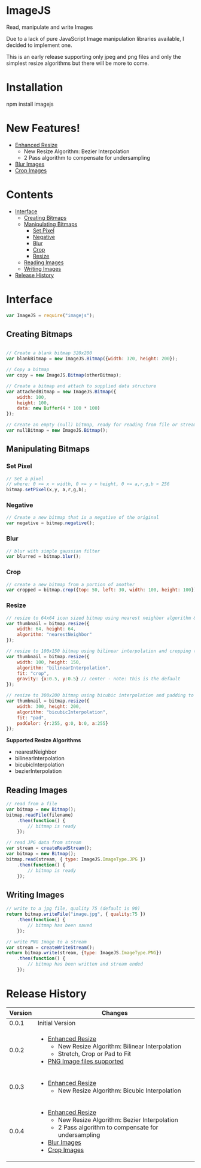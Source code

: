 # ImageJS

Read, manipulate and write Images

Due to a lack of pure JavaScript Image manipulation libraries available, I decided to implement one.

This is an early release supporting only jpeg and png files and only the simplest resize algorithms
but there will be more to come.

# Installation

npm install imagejs

# New Features!

<ul>
    <li>
        <a href="#resize">Enhanced Resize</a>
        <ul>
            <li>New Resize Algorithm: Bezier Interpolation</li>
            <li>2 Pass algorithm to compensate for undersampling</li>
        </ul>
    </li>
    <li><a href="blur">Blur Images</a></li>
    <li><a href="crop">Crop Images</a></li>
</ul>

# Contents

<ul>
    <li>
        <a href="#interface">Interface</a>
        <ul>
            <li><a href="#creating-bitmaps">Creating Bitmaps</a></li>
            <li>
                <a href="#manipulating-bitmaps">Manipulating Bitmaps</a>
                <ul>
                    <li><a href="set-pixel">Set Pixel</a></li>
                    <li><a href="negative">Negative</a></li>
                    <li><a href="blur">Blur</a></li>
                    <li><a href="crop">Crop</a></li>
                    <li><a href="resize">Resize</a></li>
                </ul>
            </li>
            <li><a href="#reading-images">Reading Images</a></li>
            <li><a href="#writing-images">Writing Images</a></li>
        </ul>
    </li>
    <li><a href="#release-history">Release History</a></li>
</ul>

# Interface

```javascript
var ImageJS = require("imagejs");
```

## Creating Bitmaps

```javascript

// Create a blank bitmap 320x200
var blankBitmap = new ImageJS.Bitmap({width: 320, height: 200});

// Copy a bitmap
var copy = new ImageJS.Bitmap(otherBitmap);

// Create a bitmap and attach to supplied data structure
var attachedBitmap = new ImageJS.Bitmap({
    width: 100,
    height: 100,
    data: new Buffer(4 * 100 * 100)
});

// Create an empty (null) bitmap, ready for reading from file or stream
var nullBitmap = new ImageJS.Bitmap();

```

## Manipulating Bitmaps

### Set Pixel
```javascript
// Set a pixel
// where: 0 <= x < width, 0 <= y < height, 0 <= a,r,g,b < 256
bitmap.setPixel(x,y, a,r,g,b);
```

### Negative
```javascript
// Create a new bitmap that is a negative of the original
var negative = bitmap.negative();
```

### Blur
```javascript
// blur with simple gaussian filter
var blurred = bitmap.blur();
```

### Crop
```javascript
// create a new bitmap from a portion of another
var cropped = bitmap.crop({top: 50, left: 30, width: 100, height: 100});
```

### Resize
```javascript
// resize to 64x64 icon sized bitmap using nearest neighbor algorithm & stretch to fit
var thumbnail = bitmap.resize({
    width: 64, height: 64,
    algorithm: "nearestNeighbor"
});

// resize to 100x150 bitmap using bilinear interpolation and cropping to fit, gravity center
var thumbnail = bitmap.resize({
    width: 100, height: 150,
    algorithm: "bilinearInterpolation",
    fit: "crop",
    gravity: {x:0.5, y:0.5} // center - note: this is the default
});

// resize to 300x200 bitmap using bicubic interpolation and padding to fit, pad color solid red
var thumbnail = bitmap.resize({
    width: 300, height: 200,
    algorithm: "bicubicInterpolation",
    fit: "pad",
    padColor: {r:255, g:0, b:0, a:255}
});

```

**Supported Resize Algorithms**
* nearestNeighbor
* bilinearInterpolation
* bicubicInterpolation
* bezierInterpolation

## Reading Images

```javascript
// read from a file
var bitmap = new Bitmap();
bitmap.readFile(filename)
    .then(function() {
        // bitmap is ready
    });

// read JPG data from stream
var stream = createReadStream();
var bitmap = new Bitmap();
bitmap.read(stream, { type: ImageJS.ImageType.JPG })
    .then(function() {
        // bitmap is ready
    });

```

## Writing Images

```javascript
// write to a jpg file, quality 75 (default is 90)
return bitmap.writeFile("image.jpg", { quality:75 })
    .then(function() {
        // bitmap has been saved
    });

// write PNG Image to a stream
var stream = createWriteStream();
return bitmap.write(stream, {type: ImageJS.ImageType.PNG})
    .then(function() {
        // bitmap has been written and stream ended
    });

```

# Release History

| Version | Changes |
| ------- | ------- |
| 0.0.1 | Initial Version |
| 0.0.2 | <ul><li><a href="#image-resize">Enhanced Resize</a><ul><li>New Resize Algorithm: Bilinear Interpolation</li><li>Stretch, Crop or Pad to Fit</li></ul></li><li><a href="#reading-images">PNG Image files supported</a></li></ul> |
| 0.0.3 | <ul><li><a href="#image-resize">Enhanced Resize</a><ul><li>New Resize Algorithm: Bicubic Interpolation</li></ul></li></ul> |
| 0.0.4 | <ul><li><a href="#resizing-bitmaps">Enhanced Resize</a><ul><li>New Resize Algorithm: Bezier Interpolation</li><li>2 Pass algorithm to compensate for undersampling</li></ul></li><li><a href="blur">Blur Images</a></li><li><a href="crop">Crop Images</a></li></ul> |
